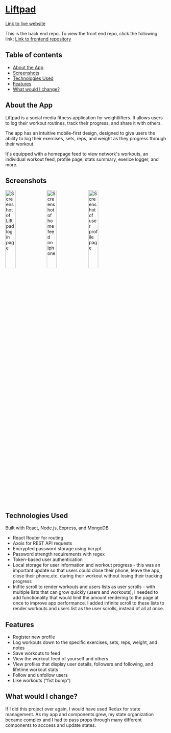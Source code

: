 # [Liftpad](https://liftpad.onrender.com)

[Link to live website](https://liftpad.onrender.com)

This is the back end repo. To view the front end repo, click the following link: 
[Link to frontend repository](https://github.com/HenryWinters/fitness-tracker)

## Table of contents
* [About the App](#about-the-app)
* [Screenshots](#screenshots)
* [Technologies Used](#technologies-used)
* [Features](#features)
* [What would I change?](#what-would-i-change?)

## About the App 

Liftpad is a social media fitness application for weightlifters. It allows users to log their workout routines, track their progress, and share it with others. 

The app has an intuitive mobile-first design, designed to give users the ability to log their exercises, sets, reps, and weight as they progress through their workout. 

It's equipped with a homepage feed to view network's workouts, an individual workout feed, profile page, stats summary, exerice logger, and more.

## Screenshots
<p float='left'>
    <img alt='Screenshot of Liftpad log in page' src='src/images/liftpad.onrender.com_(iPhone 6_7_8 Plus).png' width=25% />
    <img alt='Screenshot of home feed on Iphone' src='src/images/liftpad.onrender.com_home(iPhone%206_7_8%20Plus).png' width=25%) />
    <img alt='Screenshot of user profile page' src='src/images/liftpad.onrender.com_profile_hlwinters(iPhone 6_7_8 Plus).png' width=25% />
</p>

## Technologies Used

Built with React, Node.js, Express, and MongoDB 

* React Router for routing 
* Axois for REST API requests 
* Encrypted password storage using bcrypt
* Password strength requirements with regex
* Token-based user authentication 
* Local storage for user information and workout progress - this was an important update so that users could close their phone, leave the app, close their phone,etc. during their workout without losing their tracking progress
* Inifite scroll to render workouts and users lists as user scrolls - with multiple lists that can grow quickly (users and workouts), I needed to add functionality that would limit the amount rendering to the page at once to improve app performance. I added infinite scroll to these lists to render workouts and users list as the user scrolls, instead of all at once. 

## Features 

* Register new profile  
* Log workouts down to the specific exercises, sets, reps, weight, and notes 
* Save workouts to feed
* View the workout feed of yourself and others
* View profiles that display user details, followers and following, and lifetime workout stats
* Follow and unfollow users 
* Like workouts ("fist bump")

## What would I change? 

If I did this project over again, I would have used Redux for state management. As my app and components grew, my state organization became complex and I had to pass props through many different components to acccess and update states. 